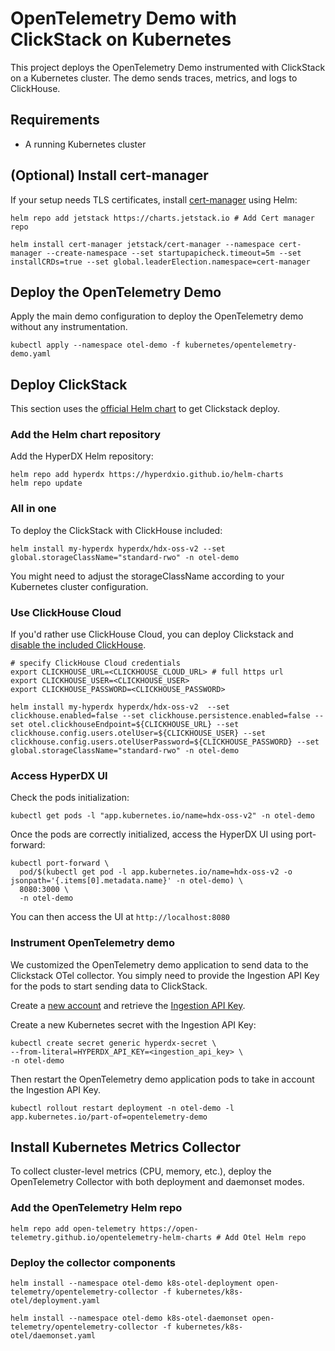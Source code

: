 # OpenTelemetry Demo with ClickStack on Kubernetes

This project deploys the OpenTelemetry Demo instrumented with ClickStack on a Kubernetes cluster. The demo sends traces, metrics, and logs to ClickHouse.

## Requirements

- A running Kubernetes cluster

## (Optional) Install cert-manager

If your setup needs TLS certificates, install [cert-manager](https://cert-manager.io/) using Helm:

```
helm repo add jetstack https://charts.jetstack.io # Add Cert manager repo

helm install cert-manager jetstack/cert-manager --namespace cert-manager --create-namespace --set startupapicheck.timeout=5m --set installCRDs=true --set global.leaderElection.namespace=cert-manager
```

## Deploy the OpenTelemetry Demo

Apply the main demo configuration to deploy the OpenTelemetry demo without any instrumentation. 

```
kubectl apply --namespace otel-demo -f kubernetes/opentelemetry-demo.yaml
```

## Deploy ClickStack

This section uses the [official Helm chart](https://clickhouse.com/docs/use-cases/observability/clickstack/deployment/helm) to get Clickstack deploy. 

### Add the Helm chart repository 

Add the HyperDX Helm repository:

```
helm repo add hyperdx https://hyperdxio.github.io/helm-charts
helm repo update
```

### All in one

To deploy the ClickStack with ClickHouse included:

```
helm install my-hyperdx hyperdx/hdx-oss-v2 --set global.storageClassName="standard-rwo" -n otel-demo
```

You might need to adjust the storageClassName according to your Kubernetes cluster configuration. 

### Use ClickHouse Cloud

If you'd rather use ClickHouse Cloud, you can deploy Clickstack and [disable the included ClickHouse](https://clickhouse.com/docs/use-cases/observability/clickstack/deployment/helm#using-clickhouse-cloud). 

```
# specify ClickHouse Cloud credentials
export CLICKHOUSE_URL=<CLICKHOUSE_CLOUD_URL> # full https url
export CLICKHOUSE_USER=<CLICKHOUSE_USER>
export CLICKHOUSE_PASSWORD=<CLICKHOUSE_PASSWORD>

helm install my-hyperdx hyperdx/hdx-oss-v2  --set clickhouse.enabled=false --set clickhouse.persistence.enabled=false --set otel.clickhouseEndpoint=${CLICKHOUSE_URL} --set clickhouse.config.users.otelUser=${CLICKHOUSE_USER} --set clickhouse.config.users.otelUserPassword=${CLICKHOUSE_PASSWORD} --set global.storageClassName="standard-rwo" -n otel-demo
```

### Access HyperDX UI

Check the pods initialization: 

```
kubectl get pods -l "app.kubernetes.io/name=hdx-oss-v2" -n otel-demo
```

Once the pods are correctly initialized, access the HyperDX UI using port-forward:

```
kubectl port-forward \
  pod/$(kubectl get pod -l app.kubernetes.io/name=hdx-oss-v2 -o jsonpath='{.items[0].metadata.name}' -n otel-demo) \
  8080:3000 \
  -n otel-demo
```

You can then access the UI at `http://localhost:8080`

### Instrument OpenTelemetry demo 

We customized the OpenTelemetry demo application to send data to the Clickstack OTel collector. You simply need to provide the Ingestion API Key for the pods to start sending data to ClickStack. 

Create a [new account](https://clickhouse.com/docs/use-cases/observability/clickstack/getting-started#navigate-to-hyperdx-ui) and retrieve the [Ingestion API Key](https://clickhouse.com/docs/use-cases/observability/clickstack/getting-started/sample-data#copy-ingestion-api-key). 

Create a new Kubernetes secret with the Ingestion API Key:

```
kubectl create secret generic hyperdx-secret \
--from-literal=HYPERDX_API_KEY=<ingestion_api_key> \
-n otel-demo
```

Then restart the OpenTelemetry demo application pods to take in account the Ingestion API Key.

```
kubectl rollout restart deployment -n otel-demo -l app.kubernetes.io/part-of=opentelemetry-demo
```

## Install Kubernetes Metrics Collector

To collect cluster-level metrics (CPU, memory, etc.), deploy the OpenTelemetry Collector with both deployment and daemonset modes.

### Add the OpenTelemetry Helm repo

```
helm repo add open-telemetry https://open-telemetry.github.io/opentelemetry-helm-charts # Add Otel Helm repo
```

### Deploy the collector components

```
helm install --namespace otel-demo k8s-otel-deployment open-telemetry/opentelemetry-collector -f kubernetes/k8s-otel/deployment.yaml 

helm install --namespace otel-demo k8s-otel-daemonset open-telemetry/opentelemetry-collector -f kubernetes/k8s-otel/daemonset.yaml
```

